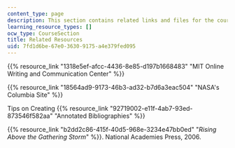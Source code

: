 ```yaml
---
content_type: page
description: This section contains related links and files for the course.
learning_resource_types: []
ocw_type: CourseSection
title: Related Resources
uid: 7fd1d6be-67e0-3630-9175-a4e379fed095
---
```


{{% resource_link "1318e5ef-afcc-4436-8e85-d197b1668483" "MIT Online Writing and Communication Center" %}}

{{% resource_link "18564ad9-9173-46b3-ad32-b7d6a3eac504" "NASA's Columbia Site" %}}

Tips on Creating {{% resource_link "92719002-e11f-4ab7-93ed-873546f582aa" "Annotated Bibliographies" %}}

{{% resource_link "b2dd2c86-415f-40d5-968e-3234e47bb0ed" "_Rising Above the Gathering Storm_" %}}. National Academies Press, 2006.